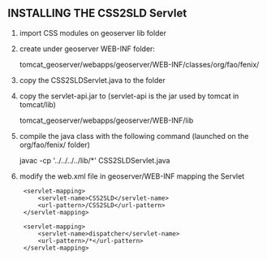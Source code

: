 
INSTALLING THE CSS2SLD Servlet
-------------------------------

1) import CSS modules on geoserver lib folder

2) create under geoserver WEB-INF folder:

    tomcat_geoserver/webapps/geoserver/WEB-INF/classes/org/fao/fenix/

3) copy the CSS2SLDServlet.java to the folder

4) copy the servlet-api.jar to (servlet-api is the jar used by tomcat in tomcat/lib)

    tomcat_geoserver/webapps/geoserver/WEB-INF/lib

5) compile the java class with the following command (launched on the org/fao/fenix/ folder)

    javac -cp '../../../../lib/*'  CSS2SLDServlet.java

6) modify the web.xml file in geoserver/WEB-INF mapping the Servlet

        <servlet-mapping>
            <servlet-name>CSS2SLD</servlet-name>
            <url-pattern>/CSS2SLD</url-pattern>
        </servlet-mapping>

        <servlet-mapping>
            <servlet-name>dispatcher</servlet-name>
            <url-pattern>/*</url-pattern>
        </servlet-mapping>



